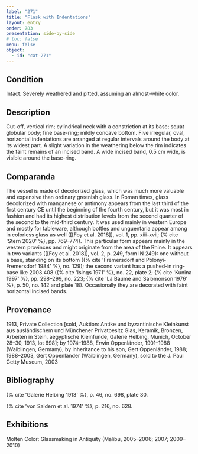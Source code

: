 ```yaml
---
label: "271"
title: "Flask with Indentations"
layout: entry
order: 783
presentation: side-by-side
# toc: false
menu: false
object:
  - id: "cat-271"
---
```


## Condition

Intact. Severely weathered and pitted, assuming an almost-white color.

## Description

Cut-off, vertical rim; cylindrical neck with a constriction at its base; squat globular body; fine base-ring; mildly concave bottom. Five irregular, oval, horizontal indentations are arranged at regular intervals around the body at its widest part. A slight variation in the weathering below the rim indicates the faint remains of an incised band. A wide incised band, 0.5 cm wide, is visible around the base-ring.

## Comparanda

The vessel is made of decolorized glass, which was much more valuable and expensive than ordinary greenish glass. In Roman times, glass decolorized with manganese or antimony appears from the last third of the first century CE until the beginning of the fourth century, but it was most in fashion and had its highest distribution levels from the second quarter of the second to the mid-third century. It was used mainly in western Europe and mostly for tableware, although bottles and unguentaria appear among in colorless glass as well ([[Foy et al. 2018]], vol. 1, pp. xiii–xvii; {% cite 'Stern 2020' %}, pp. 769–774). This particular form appears mainly in the western provinces and might originate from the area of the Rhine. It appears in two variants ([[Foy et al. 2018]], vol. 2, p. 249, form IN 249): one without a base, standing on its bottom ({% cite 'Fremersdorf and Polónyi-Fremersdorf 1984' %}, no. 129); the second variant has a pushed-in ring-base like 2003.408 ({% cite 'Isings 1971' %}, no. 22, plate 2; {% cite 'Kunina 1997' %}, pp. 298–299, no. 223; {% cite 'La Baume and Salomonson 1976' %}, p. 50, no. 142 and plate 18). Occasionally they are decorated with faint horizontal incised bands.

## Provenance

1913, Private Collection [sold, Auktion: Antike und byzantinische Kleinkunst aus ausländischem und Münchener Privatbesitz Glas, Keramik, Bronzen, Arbeiten in Stein, aegyptische Kleinfunde, Galerie Helbing, Munich, October 28–30, 1913, lot 698]; by 1974–1988, Erwin Oppenländer, 1901–1988 (Waiblingen, Germany), by inheritance to his son, Gert Oppenländer, 1988; 1988–2003, Gert Oppenländer (Waiblingen, Germany), sold to the J. Paul Getty Museum, 2003

## Bibliography

{% cite 'Galerie Helbing 1913' %}, p. 46, no. 698, plate 30.

{% cite 'von Saldern et al. 1974' %}, p. 216, no. 628.

## Exhibitions

Molten Color: Glassmaking in Antiquity (Malibu, 2005–2006; 2007; 2009–2010)

